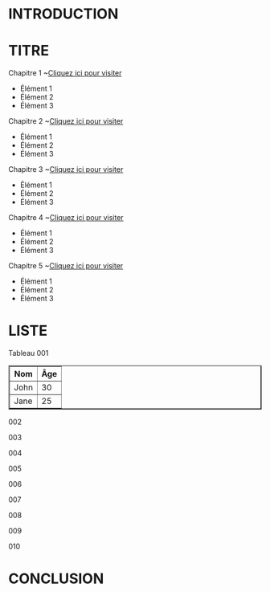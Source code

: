# INTRODUCTION 
# TITRE
Chapitre 1 ~<a href="https://www.example.com">Cliquez ici pour visiter</a>
<ul>
	  <li>Élément 1</li>
	  <li>Élément 2</li>
	  <li>Élément 3</li>
	</ul>

Chapitre 2 ~<a href="https://www.example.com">Cliquez ici pour visiter</a>
<ul>
	  <li>Élément 1</li>
	  <li>Élément 2</li>
	  <li>Élément 3</li>
	</ul>

Chapitre 3 ~<a href="https://www.example.com">Cliquez ici pour visiter</a>
<ul>
	  <li>Élément 1</li>
	  <li>Élément 2</li>
	  <li>Élément 3</li>
	</ul>

Chapitre 4 ~<a href="https://www.example.com">Cliquez ici pour visiter</a>
<ul>
	  <li>Élément 1</li>
	  <li>Élément 2</li>
	  <li>Élément 3</li>
	</ul>

Chapitre 5 ~<a href="https://www.example.com">Cliquez ici pour visiter</a>
<ul>
	  <li>Élément 1</li>
	  <li>Élément 2</li>
	  <li>Élément 3</li>
	</ul>

# LISTE

Tableau 001
	<table border="2">
	  <tr>
        <th>Nom</th>
        <th>Âge</th>
	  </tr>
	  <tr>
        <td>John</td>
        <td>30</td>
	  </tr>
	  <tr>
        <td>Jane</td>
        <td>25</td>
	  </tr>
	</table>

002

003

004

005

006

007

008

009

010

# CONCLUSION
